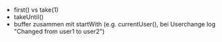 - first() vs take(1)
- takeUntil()
- buffer zusammen mit startWith (e.g. currentUser(), bei Userchange log "Changed from user1 to user2")